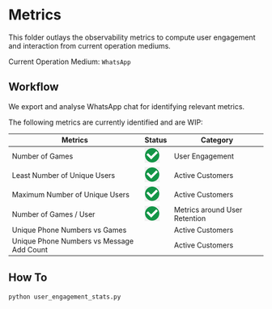 # Metrics

This folder outlays the observability metrics to compute user engagement and interaction from current operation mediums. 

Current Operation Medium: `WhatsApp`

## Workflow

We export and analyse WhatsApp chat for identifying relevant metrics.

The following metrics are currently identified and are WIP:

| Metrics | Status | Category | 
| --------|--------|--------|
| Number of Games | <img src="images/tick.png" height=30 width=30> | User Engagement|
| Least Number of Unique Users | <img src="images/tick.png" height=30 width=30> | Active Customers |
| Maximum Number of Unique Users | <img src="images/tick.png" height=30 width=30> | Active Customers |
| Number of Games / User | <img src="images/tick.png" height=30 width=30>| Metrics around User Retention | 
| Unique Phone Numbers vs Games | | Active Customers | 
| Unique Phone Numbers vs Message Add Count | | Active Customers | 

## How To

```
python user_engagement_stats.py
```

